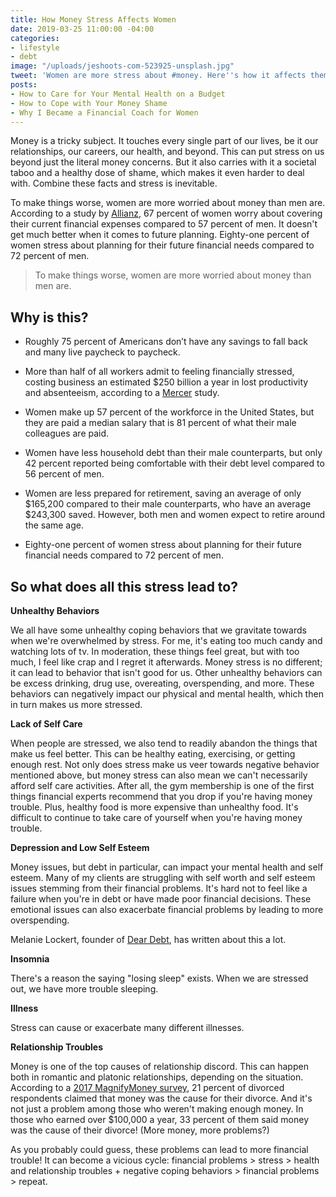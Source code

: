 ```yaml
---
title: How Money Stress Affects Women
date: 2019-03-25 11:00:00 -04:00
categories:
- lifestyle
- debt
image: "/uploads/jeshoots-com-523925-unsplash.jpg"
tweet: 'Women are more stress about #money. Here''s how it affects them.'
posts:
- How to Care for Your Mental Health on a Budget
- How to Cope with Your Money Shame
- Why I Became a Financial Coach for Women
---
```


Money is a tricky subject. It touches every single part of our lives, be it our relationships, our careers, our health, and beyond. This can put stress on us beyond just the literal money concerns. But it also carries with it a societal taboo and a healthy dose of shame, which makes it even harder to deal with. Combine these facts and stress is inevitable.

To make things worse, women are more worried about money than men are. According to a study by [Allianz](http://www.allianzusa.com/lovefamilymoney/insights/financial-stress-affects-men-and-women-differently/), 67 percent of women worry about covering their current financial expenses compared to 57 percent of men. It doesn't get much better when it comes to future planning. Eighty-one percent of women stress about planning for their future financial needs compared to 72 percent of men.

> To make things worse, women are more worried about money than men are.

## Why is this?

* Roughly 75 percent of Americans don’t have any savings to fall back and many live paycheck to paycheck.

* More than half of all workers admit to feeling financially stressed, costing business an estimated $250 billion a year in lost productivity and absenteeism, according to a [Mercer](https://www.mercer.com/newsroom/financial-stress-could-cost-us-employers-up-to-250-billion-in-lost-wages-annually-finds-new-mercer-survey.html) study.

* Women make up 57 percent of the workforce in the United States, but they are paid a median salary that is 81 percent of what their male colleagues are paid.

* Women have less household debt than their male counterparts, but only 42 percent reported being comfortable with their debt level compared to 56 percent of men.

* Women are less prepared for retirement, saving an average of only $165,200 compared to their male counterparts, who have an average $243,300 saved. However, both men and women expect to retire around the same age.

* Eighty-one percent of women stress about planning for their future financial needs compared to 72 percent of men.

## So what does all this stress lead to?

**Unhealthy Behaviors**

We all have some unhealthy coping behaviors that we gravitate towards when we're overwhelmed by stress. For me, it's eating too much candy and watching lots of tv. In moderation, these things feel great, but with too much, I feel like crap and I regret it afterwards. Money stress is no different; it can lead to behavior that isn't good for us. Other unhealthy behaviors can be excess drinking, drug use, overeating, overspending, and more. These behaviors can negatively impact our physical and mental health, which then in turn makes us more stressed.

**Lack of Self Care**

When people are stressed, we also tend to readily abandon the things that make us feel better. This can be healthy eating, exercising, or getting enough rest. Not only does stress make us veer towards negative behavior mentioned above, but money stress can also mean we can't necessarily afford self care activities. After all, the gym membership is one of the first things financial experts recommend that you drop if you're having money trouble. Plus, healthy food is more expensive than unhealthy food. It's difficult to continue to take care of yourself when you're having money trouble. 

**Depression and Low Self Esteem**

Money issues, but debt in particular, can impact your mental health and self esteem. Many of my clients are struggling with self worth and self esteem issues stemming from their financial problems. It's hard not to feel like a failure when you're in debt or have made poor financial decisions. These emotional issues can also exacerbate financial problems by leading to more overspending. 

Melanie Lockert, founder of [Dear Debt](http://deardebt.com/), has written about this a lot.

**Insomnia**

There's a reason the saying "losing sleep" exists. When we are stressed out, we have more trouble sleeping. 

**Illness**

Stress can cause or exacerbate many different illnesses.

**Relationship Troubles**

Money is one of the top causes of relationship discord. This can happen both in romantic and platonic relationships, depending on the situation. According to a [2017 MagnifyMoney survey](https://www.magnifymoney.com/blog/featured/money-causes-21-percent-divorces925885150/), 21 percent of divorced respondents claimed that money was the cause for their divorce. And it's not just a problem among those who weren't making enough money. In those who earned over $100,000 a year, 33 percent of them said money was the cause of their divorce! (More money, more problems?) 

As you probably could guess, these problems can lead to more financial trouble! It can become a vicious cycle: financial problems > stress > health and relationship troubles \+ negative coping behaviors > financial problems > repeat.